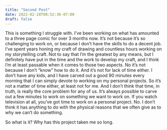 ```yaml
---
title: "Second Post"
date: 2022-02-28T08:52:36-07:00
draft: false
---
```


This is something I struggle with. I’ve been working on what has amounted to a three page comic for over 3 months now. It’s not because it’s so challenging to work on, or because I don’t have the skills to do a decent job. I’ve spent years honing my craft of drawing and countless hours working on my storytelling craft. Not to say that I’m the greatest by any means, but I definitely have put in the time and the work to develop my craft, and I think I’m at least passable when it comes to those two aspects. No it’s not because I don’t “know” how to do it. And it’s not for lack of time either. I don’t have any kids, and I have carved out a good 90 minutes every morning that I can simply devote to working on my personal projects. So it’s not a matter of time either, at least not for me. And I don’t think that time, in truth, is really the core problem for any of us. It’s always possible to carve out a few minutes to work on something we want to work on. If you watch television at all, you’ve got time to work on a personal project. No. I don’t think it has anything to do with the physical reasons that we often give as to why we can’t do something.

So what is it? Why has this project taken me so long.

